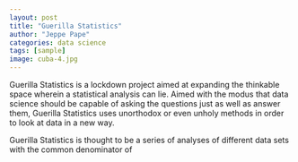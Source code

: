 ```yaml
---
layout: post
title: "Guerilla Statistics"
author: "Jeppe Pape"
categories: data science
tags: [sample]
image: cuba-4.jpg
---
```


Guerilla Statistics is a lockdown project aimed at expanding the thinkable space wherein a statistical analysis can lie. Aimed with the modus that data science should be capable of asking the questions just as well as answer them, Guerilla Statistics uses unorthodox or even unholy methods in order to look at data in a new way.

Guerilla Statistics is thought to be a series of analyses of different data sets with the common denominator of 